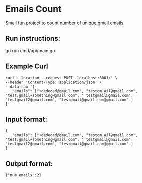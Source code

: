 # Emails Count

Small fun project to count number of unique gmail emails.

## Run instructions:
go run cmd/api/main.go 

## Example Curl
```
curl --location --request POST 'localhost:8001/' \
--header 'Content-Type: application/json' \
--data-raw '{
   "emails": ["+dededed@gmail.com", "testgm.ail@gmail.com", "test.gmail+something@gmail.com", " testgmail@gmail.com", "testgmail2@gmail.com", "testgmail@gmail.com@gmail.com" ]
}'
```

## Input format:
```
{
   "emails": ["+dededed@gmail.com", "testgm.ail@gmail.com", "test.gmail+something@gmail.com", " testgmail@gmail.com", "testgmail2@gmail.com", "testgmail@gmail.com@gmail.com" ]
}
```

## Output format:
```
{"num_emails":2}
```
